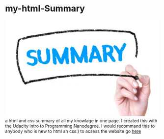# my-html-Summary
![](photos/photo.png)<br>
a html and css summary of all my knowlage in one page.
I created this with the Udacity intro to Programming Nanodegree.
I would recommand this to anybody who is new to html an css:)
to acsess the website go  [here](https://simsalabim1.github.io/my-html-Summary/)
